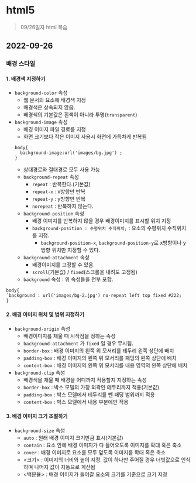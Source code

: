 # html5

> 09/26일자 html 복습

## 2022-09-26

### 배경 스타일

#### 1. 배경색 지정하기

- `background-color` 속성
  - 웹 문서의 요소에 배경색 지정
  - 배경색은 상속되지 않음.
  - 배경색의 기본값은 흰색이 아니라 투명(`transparent`)
- `background-image` 속성
  - 배경 이미지 파일 경로를 지정
  - 화면 크기보다 작은 이미지 사용시 화면에 가득차게 반복됨
  ```
  body{
  	background-image:url('images/bg.jpg') ;
  }
  ```
  - 상대경로와 절대경로 모두 사용 가능
  - `background-repeat` 속성
    - `repeat` : 반복한다.(기본값)
    - `repeat-x` : x방향만 반복
    - `repeat-y` : y방향만 반복
    - `norepeat` : 반복하지 않는다.
  - `background-position` 속성
    - 배경 이미지를 반복하지 않을 경우 배경이미지를 표시할 위치 지정
    - `background-position : 수평위치 수직위치;` : 요소의 수평위치 수직위치를 지정.
      - `background-position-x`, `background-position-y`로 x방향이나 y방향 위치만 지정할 수 있다.
  - `background-attachment` 속성
    - 배경이미지를 고정할 수 있음.
    - `scroll`(기본값) / `fixed`(스크롤을 내려도 고정됨)
  - `background` 속성 : 위 속성들을 전부 포함.

```
body{
`background : url('images/bg-2.jpg') no-repeat left top fixed #222;
}
```

#### 2. 배경 이미지 위치 및 범위 지정하기

- `background-origin` 속성
  - 배경이미지를 채울 때 시작점을 정하는 속성
  - `background-attachment` 가 `fixed` 일 경우 무시됨.
  - `border-box` : 배경 이미지의 왼쪽 위 모서리를 테두리 왼쪽 상단에 배치
  - `padding-box` : 배경 이미지의 왼쪽 위 모서리를 패딩의 왼쪽 상단에 배치
  - `content-box` : 배경 이미지의 왼쪽 위 모서리를 내용 영역의 왼쪽 상단에 배치
- `background-clip` 속성
  - 배경색을 채울 때 배경을 어디까지 적용할지 지정하는 속성
  - `border-box` : 박스 모델의 가장 외곽인 테두리까지 적용(기본값)
  - `padding-box` : 박스 모델에서 테두리를 뺀 패딩 범위까지 적용
  - `content-box` : 박스 모델에서 내용 부분에만 적용

#### 3. 배경 이미지 크기 조절하기

- `background-size` 속성
  - `auto` : 원래 배경 이미지 크기만큼 표시(기본값)
  - `contain` : 요소 안에 배경 이미지가 다 들어오도록 이미지를 확대 혹은 축소
  - `cover` : 배경 이미지로 요소를 모두 덮도록 이미지를 확대 혹은 축소
  - <크기> : 이미지의 너비와 높이 지정. 값이 하나만 주어질 경우 너빗값으로 인식하며 나머지 값이 자동으로 계산됨
  - <백분율> : 배경 이미지가 들어갈 요소의 크기를 기준으로 크기 지정
